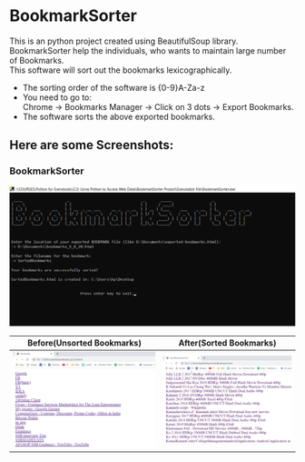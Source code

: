 # BookmarkSorter
This is an python project created using BeautifulSoup library.<br/>
BookmarkSorter help the individuals, who wants to maintain large number of Bookmarks.<br/>
This software will sort out the bookmarks lexicographically.

* The sorting order of the software is {0-9}A-Za-z<br/>
* You need to go to:<br/>
  Chrome -> Bookmarks Manager -> Click on 3 dots -> Export Bookmarks.<br/>
* The software sorts the above exported bookmarks.

## Here are some Screenshots:
### BookmarkSorter
![BookmarkSorter](/Screenshots/BookmarkSorter.png)


|Before(Unsorted Bookmarks) | After(Sorted Bookmarks) |
| --- | --- |
| ![UnsortedBookmarks](/Screenshots/UnsortedBookmarks.png) | ![SortedBookmarks](/Screenshots/SortedBookmarks3.png) |

